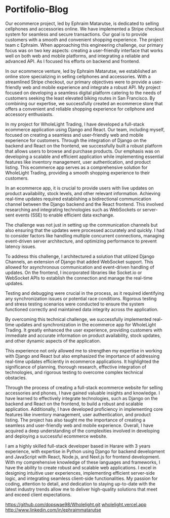 # Portifolio-Blog

Our ecommerce project, led by Ephraim Matarutse, is dedicated to selling cellphones and accessories online. We have implemented a Stripe checkout system for seamless and secure transactions. Our goal is to provide customers with a smooth and convenient shopping experience. The project team c Ephraim. When approaching this engineering challenge, our primary focus was on two key aspects: creating a user-friendly interface that works well on both web and mobile platforms, and integrating a reliable and advanced API. As l focused his efforts on backend and frontend.

In our ecommerce venture, led by Ephraim Matarutse, we established an online store specializing in selling cellphones and accessories. With a streamlined Stripe checkout, our primary objectives were to provide a user-friendly web and mobile experience and integrate a robust API. My project focused on developing a seamless digital platform catering to the needs of customers seeking the least elevated biking routes in San Francisco. By combining our expertise, we successfully created an ecommerce store that offers a convenient and reliable shopping experience for cellphone and accessory enthusiasts.

In my project for WholeLight Trading, I have developed a full-stack ecommerce application using Django and React. Our team, including myself, focused on creating a seamless and user-friendly web and mobile experience for customers. Through the integration of Django on the backend and React on the frontend, we successfully built a robust platform that allows users to browse and purchase products. Our emphasis was on developing a scalable and efficient application while implementing essential features like inventory management, user authentication, and product listing. This ecommerce app serves as a comprehensive solution for WholeLight Trading, providing a smooth shopping experience to their customers.


In an ecommerce app, it is crucial to provide users with live updates on product availability, stock levels, and other relevant information. Achieving real-time updates required establishing a bidirectional communication channel between the Django backend and the React frontend. This involved researching and integrating technologies such as WebSockets or server-sent events (SSE) to enable efficient data exchange.

The challenge was not just in setting up the communication channels but also ensuring that the updates were processed accurately and quickly. I had to consider factors like handling multiple concurrent connections, managing event-driven server architecture, and optimizing performance to prevent latency issues.

To address this challenge, I architectured a solution that utilized Django Channels, an extension of Django that added WebSocket support. This allowed for asynchronous communication and event-driven handling of updates. On the frontend, I incorporated libraries like Socket.io or WebSocket APIs to establish the connection and manage the real-time updates.

Testing and debugging were crucial in the process, as it required identifying any synchronization issues or potential race conditions. Rigorous testing and stress testing scenarios were conducted to ensure the system functioned correctly and maintained data integrity across the application.

By overcoming this technical challenge, we successfully implemented real-time updates and synchronization in the ecommerce app for WholeLight Trading. It greatly enhanced the user experience, providing customers with immediate and accurate information on product availability, stock updates, and other dynamic aspects of the application.

This experience not only allowed me to strengthen my expertise in working with Django and React but also emphasized the importance of addressing real-time updates efficiently in ecommerce applications. It highlighted the significance of planning, thorough research, effective integration of technologies, and rigorous testing to overcome complex technical obstacles.


Through the process of creating a full-stack ecommerce website for selling accessories and phones, I have gained valuable insights and knowledge. I have learned to effectively integrate technologies, such as Django on the backend and React on the frontend, to build a robust and scalable application. Additionally, I have developed proficiency in implementing core features like inventory management, user authentication, and product listing. The project has also taught me the importance of creating a seamless and user-friendly web and mobile experience. Overall, I have acquired a deep understanding of the complexities involved in developing and deploying a successful ecommerce website.


I am a highly skilled full-stack developer based in Harare with 3 years experience, with expertise in Python using Django for backend development and JavaScript with React, Node.js, and Next.js for frontend development. With my comprehensive knowledge of these languages and frameworks, I have the ability to create robust and scalable web applications. I excel in designing intuitive user experiences, implementing efficient server-side logic, and integrating seamless client-side functionalities. My passion for coding, attention to detail, and dedication to staying up-to-date with the latest industry trends allow me to deliver high-quality solutions that meet and exceed client expectations.

https://github.com/dopswae98/Wholelight.git
[wholelight.vercel.app](wholelight.vercel.app)
http://www.linkedin.com/in/ephraimmatarutse

